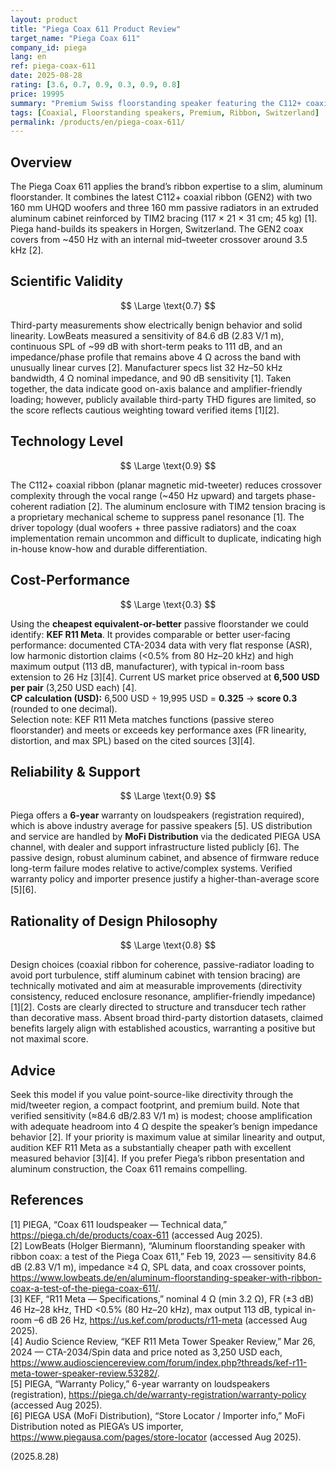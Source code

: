 ```yaml
---
layout: product
title: "Piega Coax 611 Product Review"
target_name: "Piega Coax 611"
company_id: piega
lang: en
ref: piega-coax-611
date: 2025-08-28
rating: [3.6, 0.7, 0.9, 0.3, 0.9, 0.8]
price: 19995
summary: "Premium Swiss floorstanding speaker featuring the C112+ coaxial ribbon and an aluminum cabinet with TIM2 bracing, using dual woofers plus three passive radiators; coherent directivity with benign impedance and verified sensitivity data"
tags: [Coaxial, Floorstanding speakers, Premium, Ribbon, Switzerland]
permalink: /products/en/piega-coax-611/
---
```

## Overview

The Piega Coax 611 applies the brand’s ribbon expertise to a slim, aluminum floorstander. It combines the latest C112+ coaxial ribbon (GEN2) with two 160 mm UHQD woofers and three 160 mm passive radiators in an extruded aluminum cabinet reinforced by TIM2 bracing (117 × 21 × 31 cm; 45 kg) [1]. Piega hand-builds its speakers in Horgen, Switzerland. The GEN2 coax covers from ~450 Hz with an internal mid–tweeter crossover around 3.5 kHz [2].

## Scientific Validity

$$ \Large \text{0.7} $$

Third-party measurements show electrically benign behavior and solid linearity. LowBeats measured a sensitivity of 84.6 dB (2.83 V/1 m), continuous SPL of ~99 dB with short-term peaks to 111 dB, and an impedance/phase profile that remains above 4 Ω across the band with unusually linear curves [2]. Manufacturer specs list 32 Hz–50 kHz bandwidth, 4 Ω nominal impedance, and 90 dB sensitivity [1]. Taken together, the data indicate good on-axis balance and amplifier-friendly loading; however, publicly available third-party THD figures are limited, so the score reflects cautious weighting toward verified items [1][2].

## Technology Level

$$ \Large \text{0.9} $$

The C112+ coaxial ribbon (planar magnetic mid-tweeter) reduces crossover complexity through the vocal range (~450 Hz upward) and targets phase-coherent radiation [2]. The aluminum enclosure with TIM2 tension bracing is a proprietary mechanical scheme to suppress panel resonance [1]. The driver topology (dual woofers + three passive radiators) and the coax implementation remain uncommon and difficult to duplicate, indicating high in-house know-how and durable differentiation.

## Cost-Performance

$$ \Large \text{0.3} $$

Using the **cheapest equivalent-or-better** passive floorstander we could identify: **KEF R11 Meta**. It provides comparable or better user-facing performance: documented CTA-2034 data with very flat response (ASR), low harmonic distortion claims (<0.5% from 80 Hz–20 kHz) and high maximum output (113 dB, manufacturer), with typical in-room bass extension to 26 Hz [3][4]. Current US market price observed at **6,500 USD per pair** (3,250 USD each) [4].  
**CP calculation (USD):** 6,500 USD ÷ 19,995 USD = **0.325** → **score 0.3** (rounded to one decimal).  
Selection note: KEF R11 Meta matches functions (passive stereo floorstander) and meets or exceeds key performance axes (FR linearity, distortion, and max SPL) based on the cited sources [3][4].

## Reliability & Support

$$ \Large \text{0.9} $$

Piega offers a **6-year** warranty on loudspeakers (registration required), which is above industry average for passive speakers [5]. US distribution and service are handled by **MoFi Distribution** via the dedicated PIEGA USA channel, with dealer and support infrastructure listed publicly [6]. The passive design, robust aluminum cabinet, and absence of firmware reduce long-term failure modes relative to active/complex systems. Verified warranty policy and importer presence justify a higher-than-average score [5][6].

## Rationality of Design Philosophy

$$ \Large \text{0.8} $$

Design choices (coaxial ribbon for coherence, passive-radiator loading to avoid port turbulence, stiff aluminum cabinet with tension bracing) are technically motivated and aim at measurable improvements (directivity consistency, reduced enclosure resonance, amplifier-friendly impedance) [1][2]. Costs are clearly directed to structure and transducer tech rather than decorative mass. Absent broad third-party distortion datasets, claimed benefits largely align with established acoustics, warranting a positive but not maximal score.

## Advice

Seek this model if you value point-source-like directivity through the mid/tweeter region, a compact footprint, and premium build. Note that verified sensitivity (≈84.6 dB/2.83 V/1 m) is modest; choose amplification with adequate headroom into 4 Ω despite the speaker’s benign impedance behavior [2]. If your priority is maximum value at similar linearity and output, audition KEF R11 Meta as a substantially cheaper path with excellent measured behavior [3][4]. If you prefer Piega’s ribbon presentation and aluminum construction, the Coax 611 remains compelling.

## References

[1] PIEGA, “Coax 611 loudspeaker — Technical data,” https://piega.ch/de/products/coax-611 (accessed Aug 2025).  
[2] LowBeats (Holger Biermann), “Aluminum floorstanding speaker with ribbon coax: a test of the Piega Coax 611,” Feb 19, 2023 — sensitivity 84.6 dB (2.83 V/1 m), impedance ≥4 Ω, SPL data, and coax crossover points, https://www.lowbeats.de/en/aluminum-floorstanding-speaker-with-ribbon-coax-a-test-of-the-piega-coax-611/.  
[3] KEF, “R11 Meta — Specifications,” nominal 4 Ω (min 3.2 Ω), FR (±3 dB) 46 Hz–28 kHz, THD <0.5% (80 Hz–20 kHz), max output 113 dB, typical in-room –6 dB 26 Hz, https://us.kef.com/products/r11-meta (accessed Aug 2025).  
[4] Audio Science Review, “KEF R11 Meta Tower Speaker Review,” Mar 26, 2024 — CTA-2034/Spin data and price noted as 3,250 USD each, https://www.audiosciencereview.com/forum/index.php?threads/kef-r11-meta-tower-speaker-review.53282/.  
[5] PIEGA, “Warranty Policy,” 6-year warranty on loudspeakers (registration), https://piega.ch/de/warranty-registration/warranty-policy (accessed Aug 2025).  
[6] PIEGA USA (MoFi Distribution), “Store Locator / Importer info,” MoFi Distribution noted as PIEGA’s US importer, https://www.piegausa.com/pages/store-locator (accessed Aug 2025).

(2025.8.28)

